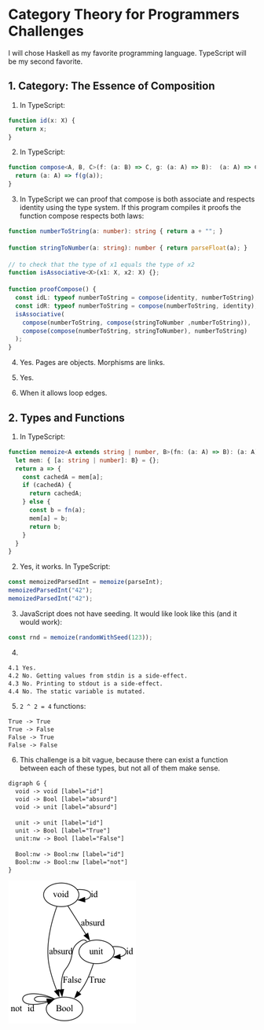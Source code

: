 # Category Theory for Programmers Challenges

I will chose Haskell as my favorite programming language. TypeScript will be my second favorite.

## 1. Category: The Essence of Composition

1.  In TypeScript:

```typescript
function id(x: X) {
  return x;
}
```

2.  In TypeScript:

```typescript
function compose<A, B, C>(f: (a: B) => C, g: (a: A) => B):  (a: A) => C {
  return (a: A) => f(g(a));
}
```

3. In TypeScript we can proof that compose is both associate and respects identity using the type system. If this program compiles it proofs the function compose respects both laws:

```typescript
function numberToString(a: number): string { return a + ""; }

function stringToNumber(a: string): number { return parseFloat(a); }

// to check that the type of x1 equals the type of x2
function isAssociative<X>(x1: X, x2: X) {}; 

function proofCompose() { 
  const idL: typeof numberToString = compose(identity, numberToString);
  const idR: typeof numberToString = compose(numberToString, identity);
  isAssociative(
    compose(numberToString, compose(stringToNumber ,numberToString)), 
    compose(compose(numberToString, stringToNumber), numberToString)
  );
}
```

4. Yes. Pages are objects. Morphisms are links.

5. Yes.

6. When it allows loop edges.

## 2. Types and Functions

1. In TypeScript:

```typescript
function memoize<A extends string | number, B>(fn: (a: A) => B): (a: A) => B {
  let mem: { [a: string | number]: B} = {};
  return a => {
    const cachedA = mem[a];
    if (cachedA) {
      return cachedA;
    } else {
      const b = fn(a);
      mem[a] = b;
      return b;
    }
  }
}
```

2. Yes, it works. In TypeScript:

```typescript
const memoizedParsedInt = memoize(parseInt);
memoizedParsedInt("42");
memoizedParsedInt("42");
```

3. JavaScript does not have seeding. It would like look like this (and it would work):

```typescript
const rnd = memoize(randomWithSeed(123));
```

4.  
```
4.1 Yes.
4.2 No. Getting values from stdin is a side-effect. 
4.3 No. Printing to stdout is a side-effect.
4.4 No. The static variable is mutated.
```

5. `2 ^ 2 = 4` functions:

```
True -> True
True -> False
False -> True
False -> False
```

6.  This challenge is a bit vague, because there can exist a function between each of these types, but not all of them make sense.

```dotviz
digraph G {
  void -> void [label="id"]
  void -> Bool [label="absurd"]
  void -> unit [label="absurd"]

  unit -> unit [label="id"]
  unit -> Bool [label="True"]
  unit:nw -> Bool [label="False"]
  
  Bool:nw -> Bool:nw [label="id"]
  Bool:nw -> Bool:nw [label="not"]  
}
```

![challenge 2.6](challenge2.6.png)